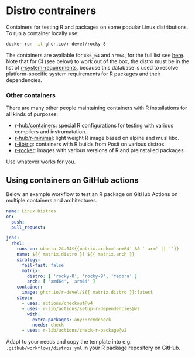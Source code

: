 # Distro contrainers

Containers for testing R and packages on some popular Linux distributions. To run a container locally use:

```sh
docker run -it ghcr.io/r-devel/rocky-8
```

The containers are available for `x86_64` and `arm64`, for the full list see [here](https://github.com/orgs/r-devel/packages?repo_name=containers). Note that for CI (see below) to work out of the box, the distro must be in the list of [r-system-requirements](https://github.com/rstudio/r-system-requirements), because this database is used to resolve platform-specific system requirements for R packages and their dependencies.


### Other containers

There are many other people maintaining containers with R installations for all kinds of purposes:

  - [r-hub/containers](https://github.com/r-hub/containers): special R configurations for testing with various compilers and instrumatation.
  - [r-hub/r-minimal](https://github.com/r-hub/r-minimal): light weight R image based on alpine and musl libc.
  - [r-lib/rig](https://github.com/r-lib/rig?tab=readme-ov-file#all-containers): containers with R builds from Posit on various distros.
  - [r-rocker](https://rocker-project.org/images/): images with various versions of R and preinstalled packages.

Use whatever works for you.

## Using containers on GitHub actions

Below an example workflow to test an R package on GitHub Actions on multiple containers and architectures.


```yaml
name: Linux Distros
on:
  push:
  pull_request:

jobs:
  rhel:
    runs-on: ubuntu-24.04${{matrix.arch=='arm64' && '-arm' || ''}}
    name: ${{ matrix.distro }} ${{ matrix.arch }}
    strategy:
      fail-fast: false
      matrix:
        distro: [ 'rocky-8', 'rocky-9', 'fedora' ]
        arch: [ 'amd64', 'arm64' ]
    container:
      image: ghcr.io/r-devel/${{ matrix.distro }}:latest
    steps:
      - uses: actions/checkout@v4
      - uses: r-lib/actions/setup-r-dependencies@v2
        with:
          extra-packages: any::rcmdcheck
          needs: check
      - uses: r-lib/actions/check-r-package@v2
```

Adapt to your needs and copy the template into e.g. `.github/workflows/distros.yml` in your R package repository on GitHub.
